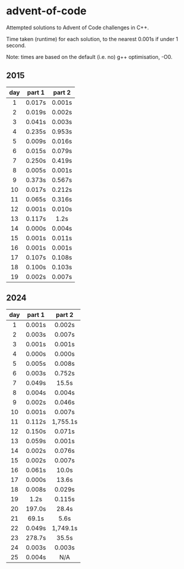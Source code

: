 # advent-of-code
Attempted solutions to Advent of Code challenges in C++.

Time taken (runtime) for each solution, to the nearest 0.001s if under 1 second.

Note: times are based on the default (i.e. no) g++ optimisation, -O0.

## **2015**

|  day  |  part 1  |  part 2  |
| :---: | :------: | :------: |
| 1     | 0.017s   | 0.001s   |
| 2     | 0.019s   | 0.002s   |
| 3     | 0.041s   | 0.003s   |
| 4     | 0.235s   | 0.953s   |
| 5     | 0.009s   | 0.016s   |
| 6     | 0.015s   | 0.079s   |
| 7     | 0.250s   | 0.419s   |
| 8     | 0.005s   | 0.001s   |
| 9     | 0.373s   | 0.567s   |
| 10    | 0.017s   | 0.212s   |
| 11    | 0.065s   | 0.316s   |
| 12    | 0.001s   | 0.010s   |
| 13    | 0.117s   | 1.2s     |
| 14    | 0.000s   | 0.004s   |
| 15    | 0.001s   | 0.011s   |
| 16    | 0.001s   | 0.001s   |
| 17    | 0.107s   | 0.108s   |
| 18    | 0.100s   | 0.103s   |
| 19    | 0.002s   | 0.007s   |

## **2024**

|  day  |  part 1  |  part 2  |
| :---: | :------: | :------: |
| 1     | 0.001s   | 0.002s   |
| 2     | 0.003s   | 0.007s   |
| 3     | 0.001s   | 0.001s   |
| 4     | 0.000s   | 0.000s   |
| 5     | 0.005s   | 0.008s   |
| 6     | 0.003s   | 0.752s   |
| 7     | 0.049s   | 15.5s    |
| 8     | 0.004s   | 0.004s   |
| 9     | 0.002s   | 0.046s   |
| 10    | 0.001s   | 0.007s   |
| 11    | 0.112s   | 1,755.1s |
| 12    | 0.150s   | 0.071s   |
| 13    | 0.059s   | 0.001s   |
| 14    | 0.002s   | 0.076s   |
| 15    | 0.002s   | 0.007s   |
| 16    | 0.061s   | 10.0s    |
| 17    | 0.000s   | 13.6s    |
| 18    | 0.008s   | 0.029s   |
| 19    | 1.2s     | 0.115s   |
| 20    | 197.0s   | 28.4s    |
| 21    | 69.1s    | 5.6s     |
| 22    | 0.049s   | 1,749.1s |
| 23    | 278.7s   | 35.5s    |
| 24    | 0.003s   | 0.003s   |
| 25    | 0.004s   | N/A      |
